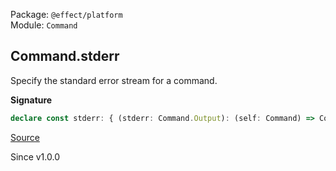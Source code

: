Package: `@effect/platform`<br />
Module: `Command`<br />

## Command.stderr

Specify the standard error stream for a command.

**Signature**

```ts
declare const stderr: { (stderr: Command.Output): (self: Command) => Command; (self: Command, stderr: Command.Output): Command; }
```

[Source](https://github.com/Effect-TS/effect/tree/main/packages/platform/src/Command.ts#L259)

Since v1.0.0